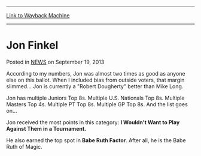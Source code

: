 
---
[Link to Wayback Machine](https://web.archive.org/web/20210501045459/https://magic.wizards.com/en/articles/archive/jon-finkel-2013-09-19)

[_metadata_:description]:- "According to my numbers, Jon was almost two times as good as anyone else on this ballot. When I included bias from outside voters, that margin slimmed... Jon is currently a `Robert Dougherty` better than Mike Long. Jon has multiple Juniors Top 8s. Multiple U.S. Nationals Top 8s. Multiple Masters Top 4s. Multiple PT Top 8s. Multiple GP Top 8s. And the list goes on... Jon"
[_metadata_:generator]:- "Drupal 7 (http://drupal.org)"
[_metadata_:node]:- "46548"
[_metadata_:publish_date]:- "2013-09-19"
[_metadata_:source]:- "div-main-content"
[_metadata_:title]:- "Jon Finkel"
[_metadata_:wayback_capture_timestamp]:- "2021-05-01 04:54:59"
[_metadata_:wayback_raw_url]:- "https://web.archive.org/web/20210501045459id_/https://magic.wizards.com/en/articles/archive/jon-finkel-2013-09-19"
[_metadata_:wayback_url]:- "https://magic.wizards.com/en/articles/archive/jon-finkel-2013-09-19"
---


Jon Finkel
==========



 Posted in [NEWS](/en/articles?source=MX_Nav2020)
 on September 19, 2013 










According to my numbers, Jon was almost two times as good as anyone else on this ballot. When I included bias from outside voters, that margin slimmed... Jon is currently a "Robert Dougherty" better than Mike Long.


Jon has multiple Juniors Top 8s. Multiple U.S. Nationals Top 8s. Multiple Masters Top 4s. Multiple PT Top 8s. Multiple GP Top 8s. And the list goes on...


Jon received the most points in this category: **I Wouldn't Want to Play Against Them in a Tournament.**


He also earned the top spot in **Babe Ruth Factor**. After all, he is the Babe Ruth of Magic.







